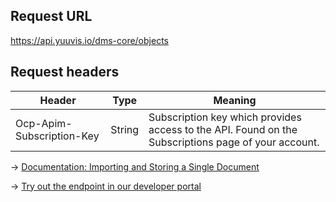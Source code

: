 ## Request URL
https://api.yuuvis.io/dms-core/objects

## Request headers
| Header                    | Type   | Meaning                                                                                             |
|---------------------------|--------|-----------------------------------------------------------------------------------------------------|
| Ocp-Apim-Subscription-Key | String | Subscription key which provides access to the API. Found on the Subscriptions page of your account. |

&rarr; [Documentation: Importing and Storing a Single Document](https://github.com/yuuvis/Documentation/wiki/Import-and-store#importing-and-storing-a-single-document)

&rarr; [Try out the endpoint in our developer portal](https://yuuvis.io/Apis/Endpoints/dms-core-api)
